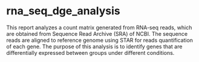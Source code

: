 # rna_seq_dge_analysis

This report analyzes a count matrix generated from RNA-seq reads, which are obtained from Sequence Read Archive (SRA) of NCBI. The sequence reads are aligned to reference genome using STAR for reads quantification of each gene. The purpose of this analysis is to identify genes that are differentially expressed between groups under different conditions.
